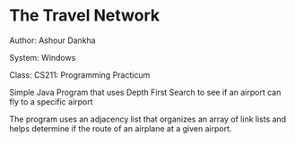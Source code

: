 # The Travel Network
Author: Ashour Dankha

System: Windows

Class: CS211: Programming Practicum

Simple Java Program that uses Depth First Search to see if an airport can fly to a specific airport

The program uses an adjacency list that organizes an array of link lists and helps determine if the route of an airplane at a given airport.
